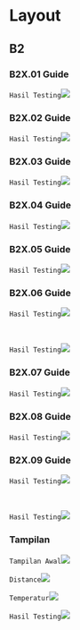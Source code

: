 # Layout

## B2




### B2X.01 Guide

`Hasil Testing`![](img/test/11.png)

### B2X.02 Guide

`Hasil Testing`![](img/test/21.png)

### B2X.03 Guide

`Hasil Testing`![](img/test/31.png)

### B2X.04 Guide

`Hasil Testing`![](img/test/41.png)

### B2X.05 Guide

`Hasil Testing`![](img/test/51.png)

### B2X.06 Guide

`Hasil Testing`![](img/test/61.png)

<br>

`Hasil Testing`![](img/test/62.png)

### B2X.07 Guide

`Hasil Testing`![](img/test/71.png)

### B2X.08 Guide

`Hasil Testing`![](img/test/81.png)

### B2X.09 Guide

`Hasil Testing`![](img/test/91.png)

<br>

`Hasil Testing`![](img/test/92.png)

### Tampilan

`Tampilan Awal`![](img/view.jpg)

`Distance`![](img/distance.jpg)

`Temperatur`![](img/temp.jpg)

`Hasil Testing`![](img/weight.jpg)